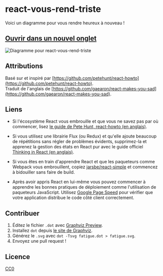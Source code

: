 # react-vous-rend-triste
Voici un diagramme pour vous rendre heureux à nouveau !

## [Ouvrir dans un nouvel onglet](https://cdn.rawgit.com/matteodelabre/react-vous-rend-triste/master/fatigue.svg)

![Diagramme pour react-vous-rend-triste](https://cdn.rawgit.com/matteodelabre/react-vous-rend-triste/master/fatigue.svg)

## Attributions

Basé sur et inspiré par [https://github.com/petehunt/react-howto](https://github.com/petehunt/react-howto).  
Traduit de l'anglais de [https://github.com/gaearon/react-makes-you-sad](https://github.com/gaearon/react-makes-you-sad).

## Liens

* Si l'écosystème React vous embrouille et que vous ne savez pas par où commencer,
lisez [le guide de Pete Hunt, react-howto (en anglais)](https://github.com/petehunt/react-howto).

* Si vous utilisez une librairie Flux (ou Redux) et qu'elle ajoute beaucoup
de répétitions sans régler de problèmes évidents, supprimez-la et apprenez
la gestion des états en React pur avec le guide officiel
[Thinking in React (en anglais)](https://facebook.github.io/react/docs/thinking-in-react.html).

* Si vous êtes en train d'apprendre React et que les paqueteurs comme
Webpack vous embrouillent, copiez
[jarsbe/react-simple](https://github.com/jarsbe/react-simple) et commencez
à bidouiller sans faire de build.

* Après avoir appris React en lui-même vous pouvez commencer à apprendre
les bonnes pratiques de déploiement comme l'utilisation de paqueteurs
JavaScript. Utilisez [Google Page Speed](https://developers.google.com/speed/pagespeed/)
pour vérifier que votre application distribue le code côté client correctement.

## Contribuer

1. Éditez le fichier `.dot` avec [Graphviz Preview](https://atom.io/packages/graphviz-preview).
2. Installez `dot` depuis [le site de Graphviz](http://www.graphviz.org/Download.php).
3. Générez le `.svg` avec `dot -Tsvg fatigue.dot > fatigue.svg`.
4. Envoyez une pull request !

## Licence

[CC0](https://wiki.creativecommons.org/wiki/CC0)
